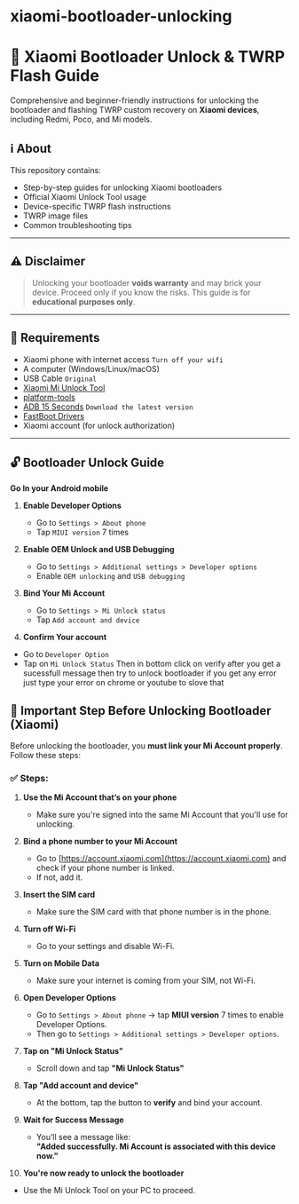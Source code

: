 # xiaomi-bootloader-unlocking

# 🚀 Xiaomi Bootloader Unlock & TWRP Flash Guide

Comprehensive and beginner-friendly instructions for unlocking the bootloader and flashing TWRP custom recovery on **Xiaomi devices**, including Redmi, Poco, and Mi models.

## ℹ️ About

This repository contains:
- Step-by-step guides for unlocking Xiaomi bootloaders
- Official Xiaomi Unlock Tool usage
- Device-specific TWRP flash instructions
- TWRP image files
- Common troubleshooting tips

---

## ⚠️ Disclaimer

> Unlocking your bootloader **voids warranty** and may brick your device. Proceed only if you know the risks. This guide is for **educational purposes only**.

---

## 🧰 Requirements 

- Xiaomi phone with internet access `Turn off your wifi`
- A computer (Windows/Linux/macOS)
- USB Cable `Original`
- [Xiaomi Mi Unlock Tool](https://xdaforums.com/attachments/miflash_unlock_en_7-6-727-43-zip.6097046/)
- [platform-tools](https://gofile.io/d/eGVJcQ)
- [ADB 15 Seconds](https://androidmtk.com/download-15-seconds-adb-installer) `Download the latest version`
- [FastBoot Drivers](https://gofile.io/d/55czhL) 
- Xiaomi account (for unlock authorization)

---

## 🔓 Bootloader Unlock Guide
**Go In your Android mobile**
1. **Enable Developer Options**
   - Go to `Settings > About phone`
   - Tap `MIUI version` 7 times

2. **Enable OEM Unlock and USB Debugging**
   - Go to `Settings > Additional settings > Developer options`
   - Enable `OEM unlocking` and `USB debugging`

3. **Bind Your Mi Account**
   - Go to `Settings > Mi Unlock status`
   - Tap `Add account and device`

4. **Confirm Your account**
- Go to `Developer Option`
- Tap on `Mi Unlock Status` Then in bottom click on verify after you get a sucessfull message then try to unlock bootloader if you get any error just type your error on chrome or youtube to slove that

## 🔐 Important Step Before Unlocking Bootloader (Xiaomi)

Before unlocking the bootloader, you **must link your Mi Account properly**. Follow these steps:

### ✅ Steps:

1. **Use the Mi Account that’s on your phone**  
   - Make sure you're signed into the same Mi Account that you'll use for unlocking.

2. **Bind a phone number to your Mi Account**  
   - Go to [https://account.xiaomi.com](https://account.xiaomi.com) and check if your phone number is linked.
   - If not, add it.

3. **Insert the SIM card**  
   - Make sure the SIM card with that phone number is in the phone.

4. **Turn off Wi-Fi**  
   - Go to your settings and disable Wi-Fi.

5. **Turn on Mobile Data**  
   - Make sure your internet is coming from your SIM, not Wi-Fi.

6. **Open Developer Options**  
   - Go to `Settings > About phone` → tap **MIUI version** 7 times to enable Developer Options.
   - Then go to `Settings > Additional settings > Developer options`.

7. **Tap on "Mi Unlock Status"**  
   - Scroll down and tap **"Mi Unlock Status"**

8. **Tap "Add account and device"**  
   - At the bottom, tap the button to **verify** and bind your account.

9. **Wait for Success Message**  
   - You’ll see a message like:  
     **"Added successfully. Mi Account is associated with this device now."**

10. **You're now ready to unlock the bootloader**  
   - Use the Mi Unlock Tool on your PC to proceed.
